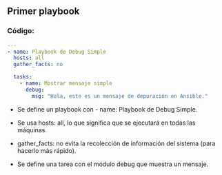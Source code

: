 ## Primer playbook
### Código:

```yml
---
- name: Playbook de Debug Simple
  hosts: all
  gather_facts: no

  tasks:
    - name: Mostrar mensaje simple
      debug:
        msg: "Hola, este es un mensaje de depuración en Ansible."

```

- Se define un playbook con - name: Playbook de Debug Simple.

- Se usa hosts: all, lo que significa que se ejecutará en todas las máquinas.

- gather_facts: no evita la recolección de información del sistema (para hacerlo más rápido).

- Se define una tarea con el módulo debug que muestra un mensaje.

